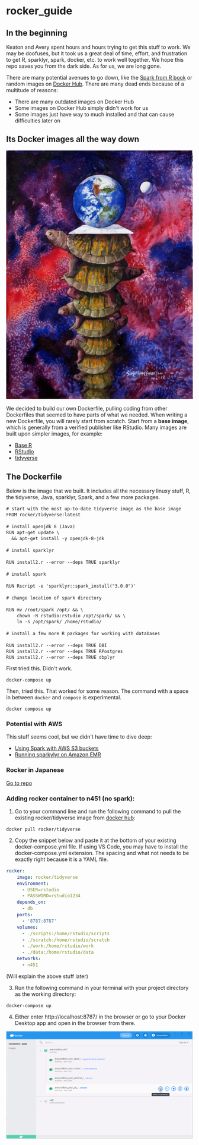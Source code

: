 # rocker_guide

## In the beginning

Keaton and Avery spent hours and hours trying to get this stuff to work. We may be doofuses, but it took us a great deal of time, effort, and frustration to get R, sparklyr, spark, docker, etc. to work well together. We hope this repo saves you from the dark side. As for us, we are long gone.

There are many potential avenues to go down, like the [Spark from R book](https://github.com/jozefhajnala/sparkfromr_docker) or random images on [Docker Hub](https://hub.docker.com/r/datawookie/rstudio-sparklyr/). There are many dead ends because of a multitude of reasons:
 - There are many outdated images on Docker Hub
 - Some images on Docker Hub simply didn't work for us
 - Some images just have way to much installed and that can cause difficulties later on

## Its Docker images all the way down

![](images/turtles.png)

We decided to build our own Dockerfile, pulling coding from other Dockerfiles that seemed to have parts of what we needed. When writing a new Dockerfile, you will rarely start from scratch. Start from a **base image**, which is generally from a verified publisher like RStudio.
Many images are built upon simpler images, for example:

- [Base R](https://hub.docker.com/r/rocker/r-ver/dockerfile)
- [RStudio](https://hub.docker.com/r/rocker/rstudio/dockerfile)
- [tidyverse](https://hub.docker.com/r/rocker/tidyverse/dockerfile)

## The Dockerfile

Below is the image that we built. It includes all the necessary linuxy stuff, R, the tidyverse, Java, sparklyr, Spark, and a few more packages.

```
# start with the most up-to-date tidyverse image as the base image
FROM rocker/tidyverse:latest

# install openjdk 8 (Java)
RUN apt-get update \
  && apt-get install -y openjdk-8-jdk

# install sparklyr

RUN install2.r --error --deps TRUE sparklyr

# install spark

RUN Rscript -e 'sparklyr::spark_install("3.0.0")'

# change location of spark directory

RUN mv /root/spark /opt/ && \
    chown -R rstudio:rstudio /opt/spark/ && \
    ln -s /opt/spark/ /home/rstudio/

# install a few more R packages for working with databases

RUN install2.r --error --deps TRUE DBI
RUN install2.r --error --deps TRUE RPostgres
RUN install2.r --error --deps TRUE dbplyr
```






First tried this. Didn't work.
```
docker-compose up
```

Then, tried this. That worked for some reason. The command with a space in between `docker` and `compose` is experimental.
```
docker compose up
```










### Potential with AWS

This stuff seems cool, but we didn't have time to dive deep:

- [Using Spark with AWS S3 buckets](https://spark.rstudio.com/guides/aws-s3/)
- [Running sparkylyr on Amazon EMR](https://aws.amazon.com/blogs/big-data/running-sparklyr-rstudios-r-interface-to-spark-on-amazon-emr/)


### Rocker in Japanese

[Go to repo](https://github.com/rocker-jp/tidyverse)


### Adding rocker container to n451 (no spark):

1. Go to your command line and run the following command to pull the existing rocker/tidyverse image from [docker hub](https://hub.docker.com/r/rocker/tidyverse): 

```
docker pull rocker/tidyverse
```

2. Copy the snippet below and paste it at the bottom of your existing docker-compose.yml file. If using VS Code, you may have to install the docker-compose.yml extension. The spacing and what not needs to be exactly right because it is a YAML file.

```yml
rocker:
    image: rocker/tidyverse
    environment: 
      - USER=rstudio
      - PASSWORD=rstudio1234
    depends_on: 
      - db
    ports: 
      - '8787:8787'
    volumes:
      - ./scripts:/home/rstudio/scripts
      - ./scratch:/home/rstudio/scratch
      - ./work:/home/rstudio/work
      - ./data:/home/rstudio/data
    networks: 
      - n451
```
(Will explain the above stuff later)


3. Run the following command in your terminal with your project directory as the working directory: 

```
docker-compose up
```

4. Either enter http://localhost:8787/ in the browser or go to your Docker Desktop app and open in the browser from there.

![](images/docker_screenshot.png)
